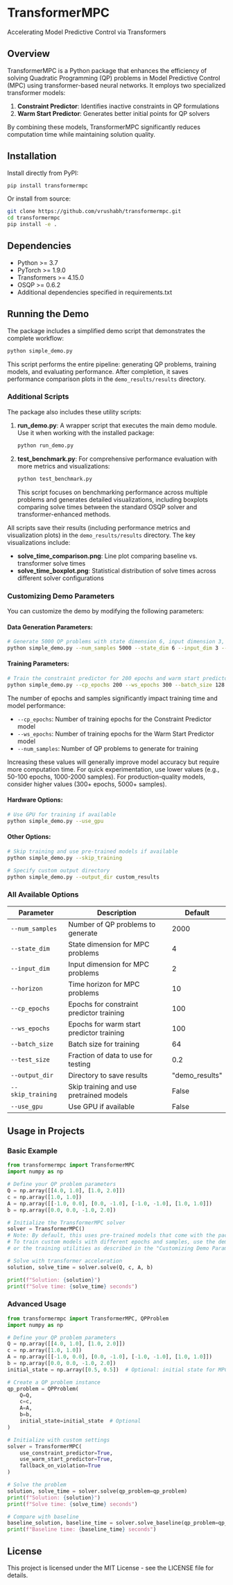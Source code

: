 # TransformerMPC

Accelerating Model Predictive Control via Transformers

## Overview

TransformerMPC is a Python package that enhances the efficiency of solving Quadratic Programming (QP) problems in Model Predictive Control (MPC) using transformer-based neural networks. It employs two specialized transformer models:

1. **Constraint Predictor**: Identifies inactive constraints in QP formulations
2. **Warm Start Predictor**: Generates better initial points for QP solvers

By combining these models, TransformerMPC significantly reduces computation time while maintaining solution quality.

## Installation

Install directly from PyPI:

```bash
pip install transformermpc
```

Or install from source:

```bash
git clone https://github.com/vrushabh/transformermpc.git
cd transformermpc
pip install -e .
```

## Dependencies

- Python >= 3.7
- PyTorch >= 1.9.0
- Transformers >= 4.15.0
- OSQP >= 0.6.2
- Additional dependencies specified in requirements.txt

## Running the Demo

The package includes a simplified demo script that demonstrates the complete workflow:

```bash
python simple_demo.py
```

This script performs the entire pipeline: generating QP problems, training models, and evaluating performance. After completion, it saves performance comparison plots in the `demo_results/results` directory.

### Additional Scripts

The package also includes these utility scripts:

1. **run_demo.py**: A wrapper script that executes the main demo module. Use it when working with the installed package:

   ```bash
   python run_demo.py
   ```

2. **test_benchmark.py**: For comprehensive performance evaluation with more metrics and visualizations:

   ```bash
   python test_benchmark.py
   ```
   
   This script focuses on benchmarking performance across multiple problems and generates detailed visualizations, including boxplots comparing solve times between the standard OSQP solver and transformer-enhanced methods.

All scripts save their results (including performance metrics and visualization plots) in the `demo_results/results` directory. The key visualizations include:

- **solve_time_comparison.png**: Line plot comparing baseline vs. transformer solve times
- **solve_time_boxplot.png**: Statistical distribution of solve times across different solver configurations

### Customizing Demo Parameters

You can customize the demo by modifying the following parameters:

#### Data Generation Parameters:
```bash
# Generate 5000 QP problems with state dimension 6, input dimension 3, and horizon 15
python simple_demo.py --num_samples 5000 --state_dim 6 --input_dim 3 --horizon 15
```

#### Training Parameters:
```bash
# Train the constraint predictor for 200 epochs and warm start predictor for 300 epochs
python simple_demo.py --cp_epochs 200 --ws_epochs 300 --batch_size 128
```

The number of epochs and samples significantly impact training time and model performance:
- `--cp_epochs`: Number of training epochs for the Constraint Predictor model
- `--ws_epochs`: Number of training epochs for the Warm Start Predictor model
- `--num_samples`: Number of QP problems to generate for training

Increasing these values will generally improve model accuracy but require more computation time. For quick experimentation, use lower values (e.g., 50-100 epochs, 1000-2000 samples). For production-quality models, consider higher values (300+ epochs, 5000+ samples).

#### Hardware Options:
```bash
# Use GPU for training if available
python simple_demo.py --use_gpu
```

#### Other Options:
```bash
# Skip training and use pre-trained models if available
python simple_demo.py --skip_training

# Specify custom output directory
python simple_demo.py --output_dir custom_results
```

### All Available Options

| Parameter | Description | Default |
|-----------|-------------|---------|
| `--num_samples` | Number of QP problems to generate | 2000 |
| `--state_dim` | State dimension for MPC problems | 4 |
| `--input_dim` | Input dimension for MPC problems | 2 |
| `--horizon` | Time horizon for MPC problems | 10 |
| `--cp_epochs` | Epochs for constraint predictor training | 100 |
| `--ws_epochs` | Epochs for warm start predictor training | 100 |
| `--batch_size` | Batch size for training | 64 |
| `--test_size` | Fraction of data to use for testing | 0.2 |
| `--output_dir` | Directory to save results | "demo_results" |
| `--skip_training` | Skip training and use pretrained models | False |
| `--use_gpu` | Use GPU if available | False |

## Usage in Projects

### Basic Example

```python
from transformermpc import TransformerMPC
import numpy as np

# Define your QP problem parameters
Q = np.array([[4.0, 1.0], [1.0, 2.0]])
c = np.array([1.0, 1.0])
A = np.array([[-1.0, 0.0], [0.0, -1.0], [-1.0, -1.0], [1.0, 1.0]])
b = np.array([0.0, 0.0, -1.0, 2.0])

# Initialize the TransformerMPC solver
solver = TransformerMPC()
# Note: By default, this uses pre-trained models that come with the package.
# To train custom models with different epochs and samples, use the demo script
# or the training utilities as described in the "Customizing Demo Parameters" section.

# Solve with transformer acceleration
solution, solve_time = solver.solve(Q, c, A, b)

print(f"Solution: {solution}")
print(f"Solve time: {solve_time} seconds")
```

### Advanced Usage

```python
from transformermpc import TransformerMPC, QPProblem
import numpy as np

# Define your QP problem parameters
Q = np.array([[4.0, 1.0], [1.0, 2.0]])
c = np.array([1.0, 1.0])
A = np.array([[-1.0, 0.0], [0.0, -1.0], [-1.0, -1.0], [1.0, 1.0]])
b = np.array([0.0, 0.0, -1.0, 2.0])
initial_state = np.array([0.5, 0.5])  # Optional: initial state for MPC problems

# Create a QP problem instance
qp_problem = QPProblem(
    Q=Q,
    c=c,
    A=A,
    b=b,
    initial_state=initial_state  # Optional
)

# Initialize with custom settings
solver = TransformerMPC(
    use_constraint_predictor=True,
    use_warm_start_predictor=True,
    fallback_on_violation=True
)

# Solve the problem
solution, solve_time = solver.solve(qp_problem=qp_problem)
print(f"Solution: {solution}")
print(f"Solve time: {solve_time} seconds")

# Compare with baseline
baseline_solution, baseline_time = solver.solve_baseline(qp_problem=qp_problem)
print(f"Baseline time: {baseline_time} seconds")
```


## License

This project is licensed under the MIT License - see the LICENSE file for details. 